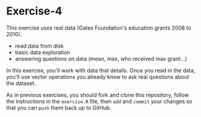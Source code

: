 # Exercise-4

This exercise uses real data (Gates Foundation's education grants 2008
to 2010).

* read data from disk
* basic data exploration
* answering questions on data (mean, max, who received max grant...)

In this exercise, you'll work with data that details. Once you read
in the data, you'll use vector operations you already know to ask real
questions about the dataset.

As in previous exercises, you should fork and clone this repository,
follow the instructions in the `exercise.R` file, then `add` and
`commit` your changes so that you can `push` them back up to GitHub.
